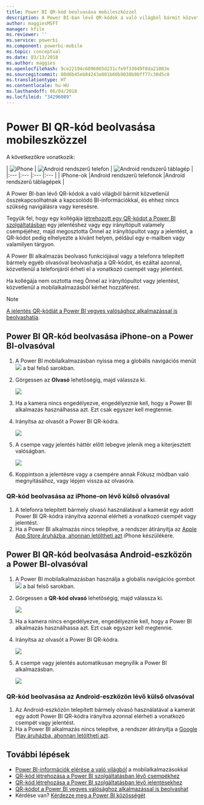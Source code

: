 ```yaml
---
title: Power BI QR-kód beolvasása mobileszközzel
description: A Power BI-ban lévő QR-kódok a való világból bármit közvetlenül összekapcsolhatnak az iPhone-okhoz vagy Android-eszközökhöz készült Power BI mobilalkalmazás kapcsolódó BI-információival.
author: maggiesMSFT
manager: kfile
ms.reviewer: ''
ms.service: powerbi
ms.component: powerbi-mobile
ms.topic: conceptual
ms.date: 03/13/2018
ms.author: maggies
ms.openlocfilehash: 9ce22194c6896865d231cfe9f33049f8da21083e
ms.sourcegitcommit: 80d6b45eb84243e801b60b9038b9bff77c30d5c8
ms.translationtype: HT
ms.contentlocale: hu-HU
ms.lasthandoff: 06/04/2018
ms.locfileid: "34296089"
---
```

# <a name="scan-a-power-bi-qr-code-from-your-mobile-device"></a>Power BI QR-kód beolvasása mobileszközzel
A következőkre vonatkozik:

| ![iPhone](media/mobile-apps-qr-code/ios-logo-40-px.png) | ![Android rendszerű telefon](media/mobile-apps-qr-code/android-logo-40-px.png) | ![Android rendszerű táblagép](media/mobile-apps-qr-code/android-logo-40-px.png) |
|:--- |:--- |:--- |:--- |
| iPhone-ok |Android rendszerű telefonok |Android rendszerű táblagépek |

A Power BI-ban lévő QR-kódok a való világból bármit közvetlenül összekapcsolhatnak a kapcsolódó BI-információkkal, és ehhez nincs szükség navigálásra vagy keresésre.

Tegyük fel, hogy egy kollégája [létrehozott egy QR-kódot a Power BI szolgáltatásban](service-create-qr-code-for-tile.md) egy jelentéshez vagy egy irányítópult valamely csempéjéhez, majd megosztotta Önnel az irányítópultot vagy a jelentést, a QR-kódot pedig elhelyezte a kívánt helyen, például egy e-mailben vagy valamilyen tárgyon. 

A Power BI alkalmazás beolvasó funkciójával vagy a telefonra telepített bármely egyéb olvasóval beolvashatja a QR-kódot, és ezáltal azonnal, közvetlenül a telefonjáról érheti el a vonatkozó csempét vagy jelentést. 

Ha kollégája nem osztotta meg Önnel az irányítópultot vagy jelentést, közvetlenül a mobilalkalmazásból kérhet hozzáférést. 

> [!NOTE]
> [A jelentés QR-kódját a Power BI vegyes valósághoz alkalmazással is beolvashatja](mobile-mixed-reality-app.md#scan-a-report-qr-code-in-holographic-view).

## <a name="scan-a-power-bi-qr-code-on-your-iphone-with-the-power-bi-scanner"></a>Power BI QR-kód beolvasása iPhone-on a Power BI-olvasóval
1. A Power BI mobilalkalmazásban nyissa meg a globális navigációs menüt ![](media/mobile-apps-qr-code/power-bi-iphone-global-nav-button.png) a bal felső sarokban. 
2. Görgessen az **Olvasó** lehetőségig, majd válassza ki. 
   
    ![](media/mobile-apps-qr-code/power-bi-iphone-scanner-menu.png)
3. Ha a kamera nincs engedélyezve, engedélyeznie kell, hogy a Power BI alkalmazás használhassa azt. Ezt csak egyszer kell megtennie. 
4. Irányítsa az olvasót a Power BI QR-kódra. 
   
    ![](media/mobile-apps-qr-code/power-bi-align-qr-code.png)
5. A csempe vagy jelentés háttér előtt lebegve jelenik meg a kiterjesztett valóságban.
   
    ![](media/mobile-apps-qr-code/power-bi-ios-qr-ar-scanner.png)
6. Koppintson a jelentésre vagy a csempére annak Fókusz módban való megnyitásához, vagy lépjen vissza az olvasóra.

### <a name="scan-a-qr-code-from-an-external-scanner-on-your-iphone"></a>QR-kód beolvasása az iPhone-on lévő külső olvasóval
1. A telefonra telepített bármely olvasó használatával a kamerát egy adott Power BI QR-kódra irányítva azonnal elérheti a vonatkozó csempét vagy jelentést. 
2. Ha a Power BI alkalmazás nincs telepítve, a rendszer átirányítja az [Apple App Store áruházba, ahonnan letöltheti azt](http://go.microsoft.com/fwlink/?LinkId=522062) iPhone készülékére.

## <a name="scan-a-power-bi-qr-code-on-your-android-device-with-the-power-bi-scanner"></a>Power BI QR-kód beolvasása Android-eszközön a Power BI-olvasóval
1. A Power BI mobilalkalmazásban használja a globális navigációs gombot ![](media/mobile-apps-qr-code/power-bi-android-global-nav-icon.png) a bal felső sarokban. 
2. Görgessen a **QR-kód olvasó** lehetőségig, majd válassza ki.
   
    ![](media/mobile-apps-qr-code/power-bi-android-scanner-menu.png)
3. Ha a kamera nincs engedélyezve, engedélyeznie kell, hogy a Power BI alkalmazás használhassa azt. Ezt csak egyszer kell megtennie. 
4. Irányítsa az olvasót a Power BI QR-kódra. 
   
    ![](media/mobile-apps-qr-code/pbi_iph_qrscan.png)
5. A csempe vagy jelentés automatikusan megnyílik a Power BI alkalmazásban.
   
    ![](media/mobile-apps-qr-code/power-bi-android-tile.png)

### <a name="scan-a-qr-code-from-an-external-scanner-on-your-android-device"></a>QR-kód beolvasása az Android-eszközön lévő külső olvasóval
1. Az Android-eszközön telepített bármely olvasó használatával a kamerát egy adott Power BI QR-kódra irányítva azonnal elérheti a vonatkozó csempét vagy jelentést. 
2. Ha a Power BI alkalmazás nincs telepítve, a rendszer átirányítja a [Google Play áruházba, ahonnan letöltheti azt](http://go.microsoft.com/fwlink/?LinkID=544867). 

## <a name="next-steps"></a>További lépések
* [Power BI-információk elérése a való világból](mobile-apps-data-in-real-world-context.md) a mobilalkalmazásokkal
* [QR-kód létrehozása a Power BI szolgáltatásban lévő csempékhez](service-create-qr-code-for-tile.md)
* [QR-kód létrehozása a Power BI szolgáltatásban lévő jelentésekhez](service-create-qr-code-for-report.md)
* [QR-kódot a Power BI vegyes valósághoz alkalmazással is beolvashat](mobile-mixed-reality-app.md)
* Kérdése van? [Kérdezze meg a Power BI közösségét](http://community.powerbi.com/)

